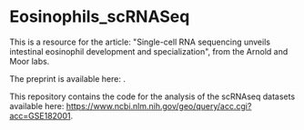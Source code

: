 # Eosinophils_scRNASeq

This is a resource for the article: "Single-cell RNA sequencing unveils intestinal eosinophil development and specialization", from the Arnold and Moor labs. 

The preprint is available here: .

This repository contains the code for the analysis of the scRNAseq datasets available here: https://www.ncbi.nlm.nih.gov/geo/query/acc.cgi?acc=GSE182001.
